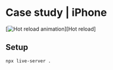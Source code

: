 # Case study | iPhone

[![Hot reload animation][]][Hot reload]

## Setup

```sh
npx live-server .
```

[Hot reload animation]: iimages/intro-animation.gif